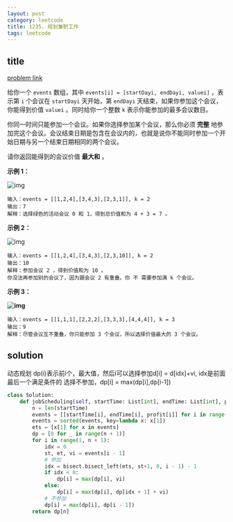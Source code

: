 ```yaml
---
layout: post
category: leetcode
title: 1235. 规划兼职工作
tags: leetcode
---
```


## title
[problem link](https://leetcode-cn.com/problems/maximum-profit-in-job-scheduling/)

给你一个 `events` 数组，其中 `events[i] = [startDayi, endDayi, valuei]` ，表示第 `i` 个会议在 `startDayi` 天开始，第 `endDayi` 天结束，如果你参加这个会议，你能得到价值 `valuei` 。同时给你一个整数 `k` 表示你能参加的最多会议数目。

你同一时间只能参加一个会议。如果你选择参加某个会议，那么你必须 **完整** 地参加完这个会议。会议结束日期是包含在会议内的，也就是说你不能同时参加一个开始日期与另一个结束日期相同的两个会议。

请你返回能得到的会议价值 **最大和** 。

 

**示例 1：**

![img](https://cdn.jsdelivr.net/gh/mafulong/mdPic@vv10/img/202508301533367.png)

```
输入：events = [[1,2,4],[3,4,3],[2,3,1]], k = 2
输出：7
解释：选择绿色的活动会议 0 和 1，得到总价值和为 4 + 3 = 7 。
```

**示例 2：**

![img](https://cdn.jsdelivr.net/gh/mafulong/mdPic@vv10/img/202508301533839.png)

```
输入：events = [[1,2,4],[3,4,3],[2,3,10]], k = 2
输出：10
解释：参加会议 2 ，得到价值和为 10 。
你没法再参加别的会议了，因为跟会议 2 有重叠。你 不 需要参加满 k 个会议。
```

**示例 3：**

**![img](https://cdn.jsdelivr.net/gh/mafulong/mdPic@vv10/img/202508301533283.png)**

```
输入：events = [[1,1,1],[2,2,2],[3,3,3],[4,4,4]], k = 3
输出：9
解释：尽管会议互不重叠，你只能参加 3 个会议，所以选择价值最大的 3 个会议。
```

## solution

动态规划
dp(i)表示前i个，最大值，然后i可以选择参加d[i] = d[idx]+vi, idx是前面最后一个满足条件的
选择不参加，dp[i] = max(dp[i],dp[i-1])



```python
class Solution:
    def jobScheduling(self, startTime: List[int], endTime: List[int], profit: List[int]) -> int:
        n = len(startTime)
        events = [[startTime[i], endTime[i], profit[i]] for i in range(n)]
        events = sorted(events, key=lambda x: x[1])
        ets = [x[1] for x in events]
        dp = [0 for _ in range(n + 1)]
        for i in range(1, n + 1):
            idx = 0
            st, et, vi = events[i - 1]
            # 参加
            idx = bisect.bisect_left(ets, st+1, 0, i - 1) - 1
            if idx < 0:
                dp[i] = max(dp[i], vi)
            else:
                dp[i] = max(dp[i], dp[idx + 1] + vi)
            # 不参加
            dp[i] = max(dp[i], dp[i - 1])
        return dp[n]
```


